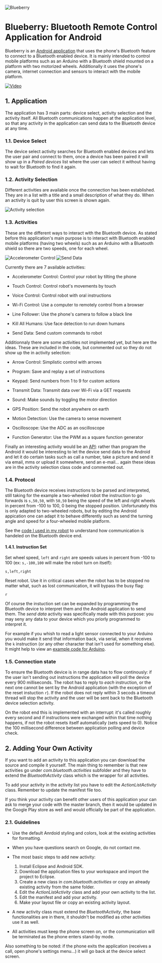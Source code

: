 ![Blueberry](https://raw.github.com/Nurgak/Android-Bluetooth-Remote-Control/master/images/blueberry.png "Blueberry")

# Blueberry: Bluetooth Remote Control Application for Android

Blueberry is an [Android application](https://play.google.com/store/apps/details?id=com.bluetooth) that uses the phone's Bluetooth feature to connect to a Bluetooth enabled device. It is mainly intended to control mobile platforms such as an Arduino with a Bluetooth shield mounted on a platform with two motorized wheels. Additionally it uses the phone's camera, internet connection and sensors to interact with the mobile platform.

[![Video](https://raw.github.com/Nurgak/Android-Bluetooth-Remote-Control/master/images/video.png "Blueberry demonstration video")](http://youtu.be/ukssaDaPI5s)

## 1. Application

The application has 3 main parts: device select, activity selection and the activity itself. All Bluetooth communications happen at the application level, so that any activity in the application can send data to the Bluetooth device at any time.

### 1.1. Device Select

The device select activity searches for Bluetooth enabled devices and lets the user pair and connect to them, once a device has been paired it will show up in a _Paired devices_ list where the user can select it without having to wait for Bluetooth to find it again.

### 1.2. Activity Selection

Different activities are available once the connection has been established. They are in a list with a title and a small description of what they do. When an activity is quit by user this screen is shown again.

![Activity selection](https://raw.github.com/Nurgak/Android-Bluetooth-Remote-Control/master/images/screenshot_activities.png "Activity selection")

### 1.3. Activities

These are the different ways to interact with the Bluetooth device. As stated before this application's main purpose is to interact with Bluetooth enabled mobile platforms (having two wheels) such as an Arduino with a Bluetooth shield so there are two speeds, one for each wheel.

![Accelerometer Control](https://raw.github.com/Nurgak/Android-Bluetooth-Remote-Control/master/images/screenshot_accelerometer.png "Accelerometer Control")
![Send Data](https://raw.github.com/Nurgak/Android-Bluetooth-Remote-Control/master/images/screenshot_senddata.png "Send Data")

Currently there are 7 available activities:

* Accelerometer Control: Control your robot by tilting the phone

* Touch Control: Control robot's movements by touch

* Voice Control: Control robot with oral instructions

* Wi-Fi Control: Use a computer to remotely control from a browser

* Line Follower: Use the phone's camera to follow a black line

* Kill All Humans: Use face detection to run down humans

* Send Data: Send custom commands to robot

Additionnaly there are some activities not implemented yet, but here are the ideas. These are included in the code, but commented out so they do not show up the in activity selection:

* Arrow Control: Simplistic control with arrows

* Program: Save and replay a set of instructions

* Keypad: Send numbers from 1 to 9 for custom actions

* Transmit Data: Transmit data over Wi-Fi via a GET requests

* Sound: Make sounds by toggling the motor direction

* GPS Position: Send the robot anywhere on earth

* Motion Detection: Use the camera to sense movement

* Oscilloscope: Use the ADC as an oscilloscope

* Function Generator: Use the PWM as a square function generator

Finally an interesting activity would be an [API](http://en.wikipedia.org/wiki/Application_programming_interface "Application programming interface"): rather than program the Android it would be interesting to let the device send data to the Android and let it do certain tasks such as call a number, take a picture and send it via email, mms or upload it somewhere, send an e-mail... again these ideas are in the activity selection class code and commented out.

### 1.4. Protocol

The Bluetooth device receives instructions to be parsed and interpreted, still taking for the example a two-wheeled robot the instruction to go forwards is `s,50,50`, with `50,50` being the speed of the left and right wheels in percent from -100 to 100, 0 being the stopped position. Unfortunately this is only adapted to two-wheeled robots, but by editing the Android appication one can adapt it to behave differently such as send the turning angle and speed for a four-wheeled mobile platform.

See the [code I used in my robot](https://github.com/Nurgak/Android-Bluetooth-Remote-Control/tree/master/Arduino-Bluetooth) to understand how communication is handeled on the Bluetooth device end.

#### 1.4.1. Instruction Set

Set wheel speed, `left` and `right` are speeds values in percent from -100 to 100 (ex: `s,-100,100` will make the robot turn on itself):

    s,left,right

Reset robot. Use it in critical cases when the robot has to be stopped no matter what, such as lost communication, it will bypass the busy flag:

    r

Of course the instuction set can be expanded by programming the Bluetooth device to interpret them and the Android application to send them. The _send data_ activity was specifically made with this purpose: you may seny any data to your device which you priorly programmed to interpret it.

For example if you whish to read a light sensor connected to your Arduino you would make it send that information back, via serial, when it receives the `k` instruction (or any other character that isn't used for something else). It might help to view an [example code for Arduino](https://github.com/Nurgak/Android-Bluetooth-Remote-Control/tree/master/Arduino-Bluetooth).

### 1.5. Connection state

To ensure the Bluetooth device is in range data has to flow continously: if the user isn't sending out instructions the application will poll the device every 900 milliseconds. The robot has to reply to _each_ instruction, or the next one cannot be sent by the Android application (with the exception of the reset instuction `r`). If the robot does not reply within 3 secods a timeout thread will stop the activity and the user will be sent back to the Bluetooth device selection activity.

On the robot end this is implemented with an interrupt: it's called roughly every second and if instructions were exchanged within that time nothing happens, if not the robot resets itself automatically (sets speed to 0). Notice the 100 millisecond difference between application polling and device check.

## 2. Adding Your Own Activity
If you want to add an activity to this application you can download the source and compile it yourself. The main thing to remember is that new activities go under _com.bluetooth.activities_ subfolder and they have to extend the _BluetoothActivity_ class which is the wrapper for all activities.

To add your activity in the activity list you have to edit the _ActionListActivity_ class. Remember to update the manifest file too.

If you think your activity can benefit other users of this application your can ask to merge your code with the master branch, then it would be updated in the Google Play store as well and would officially be part of the application.

### 2.1. Guidelines

* Use the default Anrdoid styling and colors, look at the existing activities for formatting.

* When you have questions search on Google, do not contact me.

* The most basic steps to add new activity:
  1. Install Eclipse and Android SDK.
  2. Download the application files to your workspace and import the project to Eclipse.
  3. Create a new class in _com.bluetooth.activities_ or copy an already existing activity from the same folder.
  4. Edit the _ActionListActivity_ class and add your own activity to the list.
  5. Edit the manifest and add your activity.
  6. Make your layout file or copy an existing activity layout.

* A new activity class must extend the _BluetoothActivity_, the base functionalities are in there, it shouldn't be modified as other activities use it as well.

* All activities must keep the phone screen on, or the communication will be terminated as the phone enters stand-by mode.

Also something to be noted: if the phone exits the application (receives a call, open phone's settings menu...) it will go back at the device select screen.
